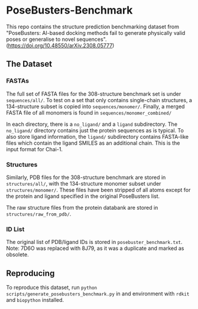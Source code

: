 # PoseBusters-Benchmark
This repo contains the structure prediction benchmarking dataset from "PoseBusters: AI-based docking methods fail to generate physically valid poses or generalise to novel sequences". (https://doi.org/10.48550/arXiv.2308.05777)

## The Dataset

### FASTAs
The full set of FASTA files for the 308-structure benchmark set is under `sequences/all/`. To test on a set that only contains single-chain structures, a 134-structure subset is copied into `sequences/monomer/`. Finally, a merged FASTA file of all monomers is found in `sequences/monomer_combined/`

In each directory, there is a `no_ligand/` and a `ligand` subdirectory. The `no_ligand/` directory contains just the protein sequences as is typical. To also store ligand information, the `ligand/` subdirectory contains FASTA-like files which contain the ligand SMILES as an additional chain. This is the input format for Chai-1.

### Structures
Similarly, PDB files for the 308-structure benchmark are stored in `structures/all/`, with the 134-structure monomer subset under `structures/monomer/`. These files have been stripped of all atoms except for the protein and ligand specified in the original PoseBusters list.

The raw structure files from the protein databank are stored in `structures/raw_from_pdb/`.

### ID List
The original list of PDB/ligand IDs is stored in `posebuster_benchmark.txt`.
Note: 7D6O was replaced with 8J79, as it was a duplicate and marked as obsolete.

## Reproducing

To reproduce this dataset, run `python scripts/generate_posebusters_benchmark.py` in and environment with `rdkit` and `biopython` installed.
